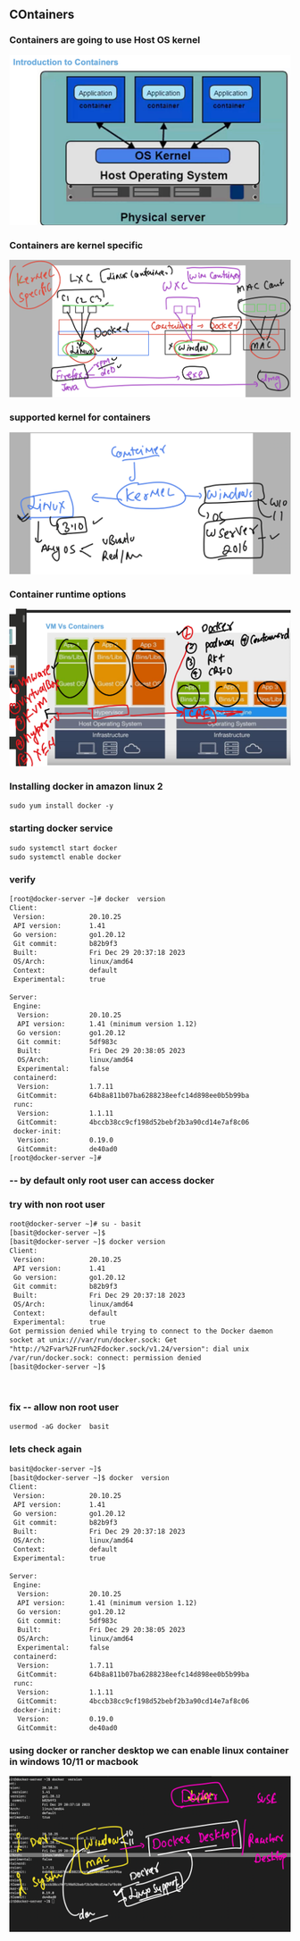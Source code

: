 ## COntainers 

### Containers are going to use Host OS kernel 

<img src="kernel1.png">

### Containers are kernel specific 

<img src="kernel2.png">

### supported kernel for containers 

<img src="kernel3.png">

### Container runtime options 

<img src="cre.png">

### Installing docker in amazon linux 2 

```
sudo yum install docker -y
```
### starting docker service 

```
sudo systemctl start docker
sudo systemctl enable docker 
```

### verify 

```
[root@docker-server ~]# docker  version 
Client:
 Version:           20.10.25
 API version:       1.41
 Go version:        go1.20.12
 Git commit:        b82b9f3
 Built:             Fri Dec 29 20:37:18 2023
 OS/Arch:           linux/amd64
 Context:           default
 Experimental:      true

Server:
 Engine:
  Version:          20.10.25
  API version:      1.41 (minimum version 1.12)
  Go version:       go1.20.12
  Git commit:       5df983c
  Built:            Fri Dec 29 20:38:05 2023
  OS/Arch:          linux/amd64
  Experimental:     false
 containerd:
  Version:          1.7.11
  GitCommit:        64b8a811b07ba6288238eefc14d898ee0b5b99ba
 runc:
  Version:          1.1.11
  GitCommit:        4bccb38cc9cf198d52bebf2b3a90cd14e7af8c06
 docker-init:
  Version:          0.19.0
  GitCommit:        de40ad0
[root@docker-server ~]# 

```

### -- by default only root user can access docker 

### try with non root user 

```
root@docker-server ~]# su - basit 
[basit@docker-server ~]$ 
[basit@docker-server ~]$ docker version 
Client:
 Version:           20.10.25
 API version:       1.41
 Go version:        go1.20.12
 Git commit:        b82b9f3
 Built:             Fri Dec 29 20:37:18 2023
 OS/Arch:           linux/amd64
 Context:           default
 Experimental:      true
Got permission denied while trying to connect to the Docker daemon socket at unix:///var/run/docker.sock: Get "http://%2Fvar%2Frun%2Fdocker.sock/v1.24/version": dial unix /var/run/docker.sock: connect: permission denied
[basit@docker-server ~]$ 



```

### fix -- allow non root user 

```
usermod -aG docker  basit 
```

### lets check again 

```
basit@docker-server ~]$ 
[basit@docker-server ~]$ docker  version 
Client:
 Version:           20.10.25
 API version:       1.41
 Go version:        go1.20.12
 Git commit:        b82b9f3
 Built:             Fri Dec 29 20:37:18 2023
 OS/Arch:           linux/amd64
 Context:           default
 Experimental:      true

Server:
 Engine:
  Version:          20.10.25
  API version:      1.41 (minimum version 1.12)
  Go version:       go1.20.12
  Git commit:       5df983c
  Built:            Fri Dec 29 20:38:05 2023
  OS/Arch:          linux/amd64
  Experimental:     false
 containerd:
  Version:          1.7.11
  GitCommit:        64b8a811b07ba6288238eefc14d898ee0b5b99ba
 runc:
  Version:          1.1.11
  GitCommit:        4bccb38cc9cf198d52bebf2b3a90cd14e7af8c06
 docker-init:
  Version:          0.19.0
  GitCommit:        de40ad0

```

### using docker or rancher desktop we can enable linux container in windows 10/11 or macbook 

<img src="macwin.png">



